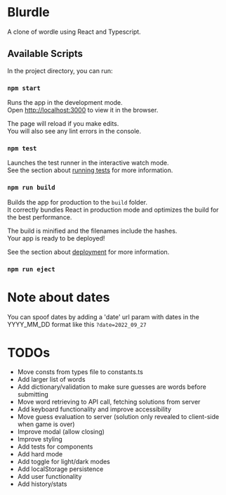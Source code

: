 # Blurdle

A clone of wordle using React and Typescript.

## Available Scripts

In the project directory, you can run:

### `npm start`

Runs the app in the development mode.\
Open [http://localhost:3000](http://localhost:3000) to view it in the browser.

The page will reload if you make edits.\
You will also see any lint errors in the console.

### `npm test`

Launches the test runner in the interactive watch mode.\
See the section about [running tests](https://facebook.github.io/create-react-app/docs/running-tests) for more information.

### `npm run build`

Builds the app for production to the `build` folder.\
It correctly bundles React in production mode and optimizes the build for the best performance.

The build is minified and the filenames include the hashes.\
Your app is ready to be deployed!

See the section about [deployment](https://facebook.github.io/create-react-app/docs/deployment) for more information.

### `npm run eject`
# Note about dates

You can spoof dates by adding a 'date' url param with dates in the YYYY_MM_DD format like this `?date=2022_09_27`

# TODOs

* Move consts from types file to constants.ts
* Add larger list of words
* Add dictionary/validation to make sure guesses are words before submitting
* Move word retrieving to API call, fetching solutions from server
* Add keyboard functionality and improve accessibility
* Move guess evaluation to server (solution only revealed to client-side when game is over)
* Improve modal (allow closing)
* Improve styling
* Add tests for components
* Add hard mode
* Add toggle for light/dark modes
* Add localStorage persistence
* Add user functionality
* Add history/stats
